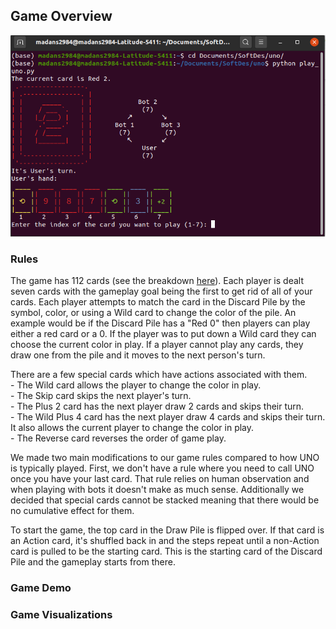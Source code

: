 ## Game Overview

![game_open](website_images/game_start.png) 

### Rules

The game has 112 cards (see the breakdown [here](cards.md)). Each player is dealt seven cards with the gameplay goal being the first to get rid of all of your cards. Each player attempts to match the card in the Discard Pile by the symbol, color, or using a Wild card to change the color of the pile. An example would be if the Discard Pile has a "Red 0" then players can play either a red card or a 0. If the player was to put down a Wild card they can choose the current color in play. If a player cannot play any cards, they draw one from the pile and it moves to the next person's turn.

There are a few special cards which have actions associated with them.     
    - The Wild card allows the player to change the color in play.      
    - The Skip card skips the next player's turn.      
    - The Plus 2 card has the next player draw 2 cards and skips their turn.     
    - The Wild Plus 4 card has the next player draw 4 cards and skips their turn. It also allows the current player to change the color in play.     
    - The Reverse card reverses the order of game play.        

We made two main modifications to our game rules compared to how UNO is typically played. First, we don't have a rule where you need to call UNO once you have your last card. That rule relies on human observation and when playing with bots it doesn't make as much sense. Additionally we decided that special cards cannot be stacked meaning that there would be no cumulative effect for them.

To start the game, the top card in the Draw Pile is flipped over. If that card is an Action card, it's shuffled back in and the steps repeat until a non-Action card is pulled to be the starting card. This is the starting card of the Discard Pile and the gameplay starts from there.

### Game Demo

### Game Visualizations


